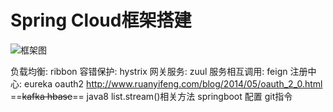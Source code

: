 # Spring Cloud框架搭建
![框架图](./images/QQ图片20181109103628.png "框架描述")

负载均衡:
ribbon
容错保护:
hystrix
网关服务:
zuul
服务相互调用:
feign
注册中心:
eureka
oauth2
http://www.ruanyifeng.com/blog/2014/05/oauth_2_0.html
==~~kafka
hbase~~==
java8 list.stream()相关方法
springboot 配置
git指令